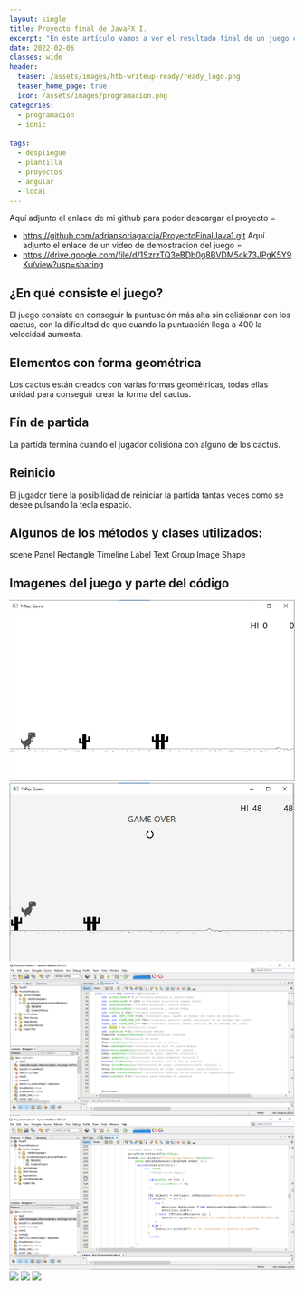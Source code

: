 ```yaml
---
layout: single
title: Proyecto final de JavaFX I.
excerpt: "En este artículo vamos a ver el resultado final de un juego creado en JavaFX"
date: 2022-02-06
classes: wide
header:
  teaser: /assets/images/htb-writeup-ready/ready_logo.png
  teaser_home_page: true
  icon: /assets/images/programacion.png
categories:
  - programación
  - ionic
  
tags:
  - despliegue
  - plantilla
  - proyectos
  - angular
  - local
---
```


Aquí adjunto el enlace de mi github para poder descargar el proyecto = 
* https://github.com/adriansoriagarcia/ProyectoFinalJava1.git
Aquí adjunto el enlace de un video de demostracion del juego = 
* https://drive.google.com/file/d/1SzrzTQ3eBDb0g8BVDM5ck73JPgK5Y9Ku/view?usp=sharing

## ¿En qué consiste el juego?

El juego consiste en conseguir la puntuación más alta sin colisionar con los cactus, con la dificultad de que cuando la puntuación llega a 400 la velocidad aumenta.

## Elementos con forma geométrica

Los cactus están creados con varias formas geométricas, todas ellas unidad para conseguir crear la forma del cactus.

## Fín de partida

La partida termina cuando el jugador colisiona con alguno de los cactus.

## Reinicio

El jugador tiene la posibilidad de reiniciar la partida tantas veces como se desee pulsando la tecla espacio.

## Algunos de los métodos y clases utilizados:

scene
Panel
Rectangle
Timeline
Label
Text
Group
Image
Shape

## Imagenes del juego y parte del código
![](/assets/images/JavaFXI-proyecto-final/1.PNG)
![](/assets/images/JavaFXI-proyecto-final/2.PNG)
![](/assets/images/JavaFXI-proyecto-final/3.PNG)
![](/assets/images/JavaFXI-proyecto-final/4.PNG)
![](/assets/images/JavaFXI-proyecto-final/5.PNG)
![](/assets/images/JavaFXI-proyecto-final/6.PNG)
![](/assets/images/JavaFXI-proyecto-final/7.PNG)


